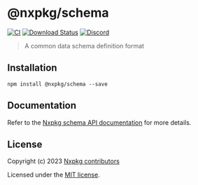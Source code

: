 # @nxpkg/schema

[![CI](https://github.com/nxpkg/nxpkg/workflows/CI/badge.svg)](https://github.com/nxpkg/nxpkg/actions?query=workflow%3ACI)
[![Download Status](https://img.shields.io/npm/dm/@nxpkg/schema.svg?style=flat-square)](https://www.npmjs.com/package/@nxpkg/schema)
[![Discord](https://badgen.net/badge/icon/discord?icon=discord&label)](https://discord.gg/qa8kez8QBx)

> A common data schema definition format

## Installation

```
npm install @nxpkg/schema --save
```

## Documentation

Refer to the [Nxpkg schema API documentation](https://nxpkg.khulnasoft.com/api/schema/) for more details.

## License

Copyright (c) 2023 [Nxpkg contributors](https://github.com/nxpkg/nxpkg/graphs/contributors)

Licensed under the [MIT license](LICENSE).
